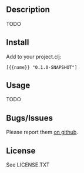## Description

TODO

## Install

Add to your project.clj:

    [{{name}} "0.1.0-SNAPSHOT"]

## Usage

TODO

## Bugs/Issues

Please report them [on github](http://github.com/cldwalker/{{name}}/issues).

## License

See LICENSE.TXT